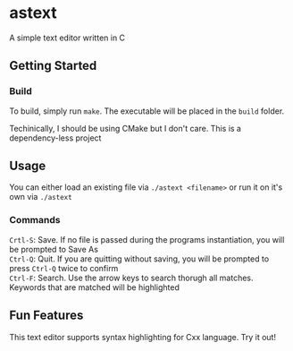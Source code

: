# astext
A simple text editor written in C

## Getting Started

### Build

To build, simply run `make`. The executable will be placed in the `build` folder.

Techinically, I should be using CMake but I don't care. This is a dependency-less project

## Usage

You can either load an existing file via `./astext <filename>` or run it on it's own via `./astext`

### Commands

`Crtl-S`: Save. If no file is passed during the programs instantiation, you will be prompted to Save As
<br>
`Ctrl-Q`: Quit. If you are quitting without saving, you will be prompted to press `Ctrl-Q` twice to confirm
<br>
`Ctrl-F`: Search. Use the arrow keys to search thorugh all matches. Keywords that are matched will be highlighted
<br>

## Fun Features

This text editor supports syntax highlighting for Cxx language. Try it out!